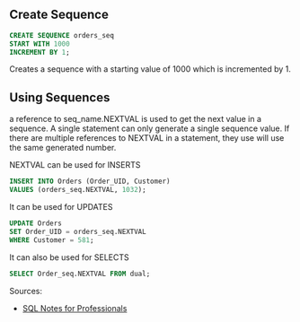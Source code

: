 ## Create Sequence
```sql
CREATE SEQUENCE orders_seq
START WITH 1000
INCREMENT BY 1;
```
Creates a sequence with a starting value of 1000 which is incremented by 1.

## Using Sequences
a reference to seq_name.NEXTVAL is used to get the next value in a sequence. A single statement can only generate
a single sequence value. If there are multiple references to NEXTVAL in a statement, they use will use the same
generated number.

NEXTVAL can be used for INSERTS
```sql
INSERT INTO Orders (Order_UID, Customer)
VALUES (orders_seq.NEXTVAL, 1032);
```
It can be used for UPDATES
```sql
UPDATE Orders
SET Order_UID = orders_seq.NEXTVAL
WHERE Customer = 581;
```
It can also be used for SELECTS
```sql
SELECT Order_seq.NEXTVAL FROM dual;
```

Sources:
* [SQL Notes for Professionals](https://goalkicker.com/SQLBook)